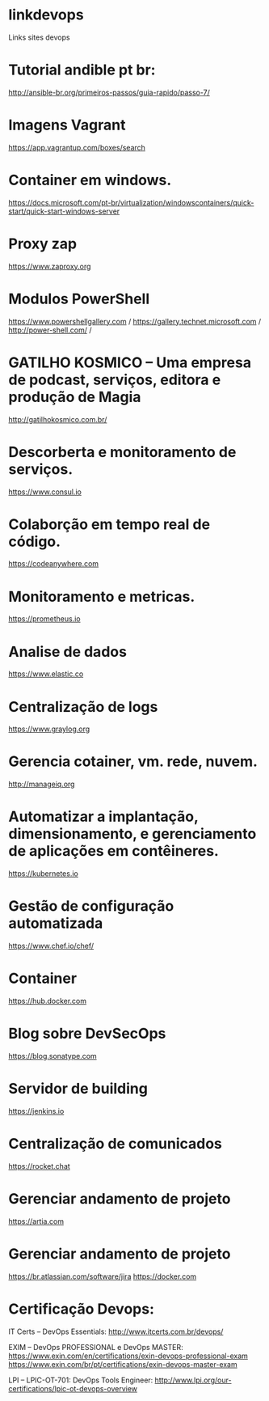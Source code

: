 # linkdevops
Links sites devops
# Tutorial andible pt br:
http://ansible-br.org/primeiros-passos/guia-rapido/passo-7/ 

# Imagens Vagrant
https://app.vagrantup.com/boxes/search

# Container em windows.
https://docs.microsoft.com/pt-br/virtualization/windowscontainers/quick-start/quick-start-windows-server

# Proxy zap
https://www.zaproxy.org

# Modulos PowerShell
https://www.powershellgallery.com /
https://gallery.technet.microsoft.com /
http://power-shell.com/ /

# GATILHO KOSMICO – Uma empresa de podcast, serviços, editora e produção de Magia
http://gatilhokosmico.com.br/

# Descorberta e monitoramento de serviços. 
https://www.consul.io

# Colaborção em tempo real de código. 
https://codeanywhere.com

# Monitoramento e metricas.
https://prometheus.io

# Analise de dados
https://www.elastic.co

# Centralização de logs
https://www.graylog.org

# Gerencia cotainer, vm. rede, nuvem.
http://manageiq.org

# Automatizar a implantação, dimensionamento, e gerenciamento de aplicações em contêineres.
https://kubernetes.io

# Gestão de configuração automatizada
https://www.chef.io/chef/

# Container
https://hub.docker.com

# Blog sobre DevSecOps
https://blog.sonatype.com

# Servidor de building
https://jenkins.io

# Centralização de comunicados
https://rocket.chat

# Gerenciar andamento de projeto
https://artia.com

# Gerenciar andamento de projeto
https://br.atlassian.com/software/jira
https://docker.com

# Certificação Devops:
IT Certs – DevOps Essentials: 
http://www.itcerts.com.br/devops/

EXIM – DevOps PROFESSIONAL e DevOps MASTER:
https://www.exin.com/en/certifications/exin-devops-professional-exam
https://www.exin.com/br/pt/certifications/exin-devops-master-exam

LPI – LPIC-OT-701: DevOps Tools Engineer:
http://www.lpi.org/our-certifications/lpic-ot-devops-overview
